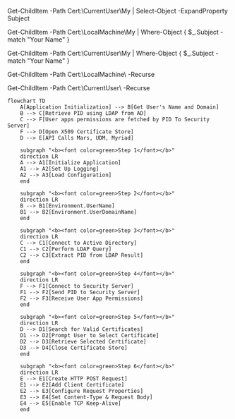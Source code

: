 Get-ChildItem -Path Cert:\CurrentUser\My | Select-Object -ExpandProperty Subject



Get-ChildItem -Path Cert:\LocalMachine\My | Where-Object { $_.Subject -match "Your Name" }



Get-ChildItem -Path Cert:\CurrentUser\My | Where-Object { $_.Subject -match "Your Name" }


Get-ChildItem -Path Cert:\LocalMachine\ -Recurse

Get-ChildItem -Path Cert:\CurrentUser\ -Recurse




```mermaid
flowchart TD
    A[Application Initialization] --> B[Get User's Name and Domain]
    B --> C[Retrieve PID using LDAP from AD]
    C --> F[User apps permissions are fetched by PID To Security Server]
    F --> D[Open X509 Certificate Store]
    D --> E[API Calls Mars, UDM, Myriad]

    subgraph "<b><font color=green>Step 1</font></b>"
    direction LR
    A --> A1[Initialize Application]
    A1 --> A2[Set Up Logging]
    A2 --> A3[Load Configuration]
    end

    subgraph "<b><font color=green>Step 2</font></b>"
    direction LR
    B --> B1[Environment.UserName]
    B1 --> B2[Environment.UserDomainName]
    end

    subgraph "<b><font color=green>Step 3</font></b>"
    direction LR
    C --> C1[Connect to Active Directory]
    C1 --> C2[Perform LDAP Query]
    C2 --> C3[Extract PID from LDAP Result]
    end

    subgraph "<b><font color=green>Step 4</font></b>"
    direction LR
    F --> F1[Connect to Security Server]
    F1 --> F2[Send PID to Security Server]
    F2 --> F3[Receive User App Permissions]
    end

    subgraph "<b><font color=green>Step 5</font></b>"
    direction LR
    D --> D1[Search for Valid Certificates]
    D1 --> D2[Prompt User to Select Certificate]
    D2 --> D3[Retrieve Selected Certificate]
    D3 --> D4[Close Certificate Store]
    end

    subgraph "<b><font color=green>Step 6</font></b>"
    direction LR
    E --> E1[Create HTTP POST Request]
    E1 --> E2[Add Client Certificate]
    E2 --> E3[Configure Request Properties]
    E3 --> E4[Set Content-Type & Request Body]
    E4 --> E5[Enable TCP Keep-Alive]
    end
